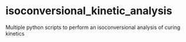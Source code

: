 # isoconversional_kinetic_analysis
Multiple python scripts to perform an isoconversional analysis of curing kinetics
